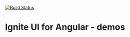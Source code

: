 [![Build Status](https://travis-ci.org/IgniteUI/igniteui-angular-samples.svg?branch=master)](https://travis-ci.org/IgniteUI/igniteui-angular-samples)

# Ignite UI for Angular - demos

